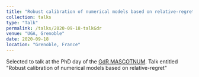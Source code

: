 ```yaml
---
title: "Robust calibration of numerical models based on relative-regret"
collection: talks
type: "Talk"
permalink: /talks/2020-09-18-talkGdr
venue: "UGA, Grenoble"
date: 2020-09-18
location: "Grenoble, France"
---
```


Selected to talk at the PhD day of the [GdR MASCOTNUM](https://www.gdr-mascotnum.fr/).
Talk entitled "Robust calibration of numerical models based on relative-regret"
